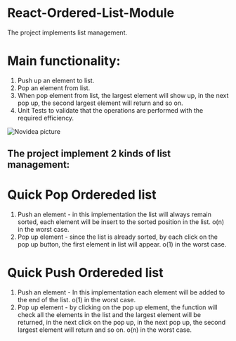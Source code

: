 # React-Ordered-List-Module
The project implements list management.

# Main functionality: 
1. Push up an element to list.
2. Pop an element from list.
3. When pop element from list, the largest element will show up, in the next pop up, the second largest element will return and so on.
3. Unit Tests to validate that the operations are performed with the required efficiency.

![Novidea picture](https://user-images.githubusercontent.com/57434735/115446364-cbb11c80-a21f-11eb-86e3-20c670019d12.PNG)

## The project implement 2 kinds of list management:

# Quick Pop Ordereded list
1. Push an element - in this implementation the list will always remain sorted, each element will be insert to the sorted position in the list.
   o(n) in the worst case.
3. Pop up element - since the list is already sorted, by each click on the pop up button, the first element in list will appear.
   o(1) in the worst case.

# Quick Push Ordereded list
1. Push an element - In this implementation each element will be added to the end of the list.
   o(1) in the worst case.
3. Pop up element - by clicking on the pop up element, the function will check all the elements in the list and the largest element will be returned, in the next click on the pop   up, in the next pop up, the second largest element will return and so on.
  o(n) in the worst case.
